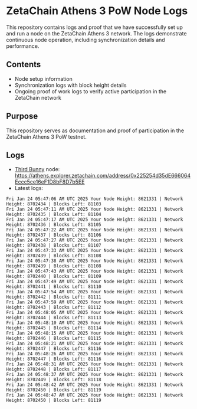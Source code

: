 # ZetaChain Athens 3 PoW Node Logs
This repository contains logs and proof that we have successfully set up and run a node on the ZetaChain Athens 3 network. The logs demonstrate continuous node operation, including synchronization details and performance.

## Contents
- Node setup information
- Synchronization logs with block height details
- Ongoing proof of work logs to verify active participation in the ZetaChain network

## Purpose
This repository serves as documentation and proof of participation in the ZetaChain Athens 3 PoW testnet.

## Logs

- [Third Bunny](https://thirdbunny.xyz/) node: https://athens.explorer.zetachain.com/address/0x225254d35dE666064Eccc5ce16eF1D8bF8D7b5EE
- Latest logs:
```
Fri Jan 24 05:47:06 AM UTC 2025 Your Node Height: 8621331 | Network Height: 8702434 | Blocks Left: 81103
Fri Jan 24 05:47:11 AM UTC 2025 Your Node Height: 8621331 | Network Height: 8702435 | Blocks Left: 81104
Fri Jan 24 05:47:17 AM UTC 2025 Your Node Height: 8621331 | Network Height: 8702436 | Blocks Left: 81105
Fri Jan 24 05:47:22 AM UTC 2025 Your Node Height: 8621331 | Network Height: 8702437 | Blocks Left: 81106
Fri Jan 24 05:47:27 AM UTC 2025 Your Node Height: 8621331 | Network Height: 8702438 | Blocks Left: 81107
Fri Jan 24 05:47:33 AM UTC 2025 Your Node Height: 8621331 | Network Height: 8702439 | Blocks Left: 81108
Fri Jan 24 05:47:38 AM UTC 2025 Your Node Height: 8621331 | Network Height: 8702439 | Blocks Left: 81108
Fri Jan 24 05:47:43 AM UTC 2025 Your Node Height: 8621331 | Network Height: 8702440 | Blocks Left: 81109
Fri Jan 24 05:47:49 AM UTC 2025 Your Node Height: 8621331 | Network Height: 8702441 | Blocks Left: 81110
Fri Jan 24 05:47:54 AM UTC 2025 Your Node Height: 8621331 | Network Height: 8702442 | Blocks Left: 81111
Fri Jan 24 05:47:59 AM UTC 2025 Your Node Height: 8621331 | Network Height: 8702443 | Blocks Left: 81112
Fri Jan 24 05:48:05 AM UTC 2025 Your Node Height: 8621331 | Network Height: 8702444 | Blocks Left: 81113
Fri Jan 24 05:48:10 AM UTC 2025 Your Node Height: 8621331 | Network Height: 8702445 | Blocks Left: 81114
Fri Jan 24 05:48:15 AM UTC 2025 Your Node Height: 8621331 | Network Height: 8702446 | Blocks Left: 81115
Fri Jan 24 05:48:21 AM UTC 2025 Your Node Height: 8621331 | Network Height: 8702447 | Blocks Left: 81116
Fri Jan 24 05:48:26 AM UTC 2025 Your Node Height: 8621331 | Network Height: 8702447 | Blocks Left: 81116
Fri Jan 24 05:48:31 AM UTC 2025 Your Node Height: 8621331 | Network Height: 8702448 | Blocks Left: 81117
Fri Jan 24 05:48:37 AM UTC 2025 Your Node Height: 8621331 | Network Height: 8702449 | Blocks Left: 81118
Fri Jan 24 05:48:42 AM UTC 2025 Your Node Height: 8621331 | Network Height: 8702450 | Blocks Left: 81119
Fri Jan 24 05:48:47 AM UTC 2025 Your Node Height: 8621331 | Network Height: 8702450 | Blocks Left: 81119
```
